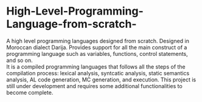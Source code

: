 # High-Level-Programming-Language-from-scratch-
A high level programming languages designed from scratch.
Designed in Moroccan dialect Darija.
Provides support for all the main construct of a programming language such as variables, functions, control statements, and so on.  
It is a compiled programming languages that follows all the steps of the compilation process: lexical analysis, syntcatic analysis, static semantics analysis, AL code generation, MC generation, and execution.
This project is still under development and requires some additional functionalities to become complete.
